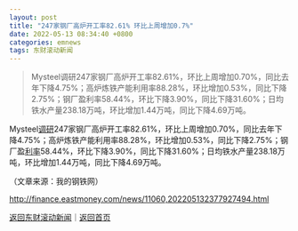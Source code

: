 ```yaml
---
layout: post
title: "247家钢厂高炉开工率82.61% 环比上周增加0.7%"
date: 2022-05-13 08:34:40 +0800
categories: emnews
tags: 东财滚动新闻
---
```

> Mysteel调研247家钢厂高炉开工率82.61%，环比上周增加0.70%，同比去年下降4.75%；高炉炼铁产能利用率88.28%，环比增加0.53%，同比下降2.75%；钢厂盈利率58.44%，环比下降3.90%，同比下降31.60%；日均铁水产量238.18万吨，环比增加1.44万吨，同比下降4.69万吨。

<p>Mysteel<span id="Info.3274"><a href="http://data.eastmoney.com/jgdy/" class="infokey">调研</a></span>247家钢厂高炉开工率82.61%，环比上周增加0.70%，同比去年下降4.75%；高炉炼铁产能利用率88.28%，环比增加0.53%，同比下降2.75%；钢厂盈<span id="Info.344"><a href="http://data.eastmoney.com/cjsj/yhll.html" class="infokey">利率</a></span>58.44%，环比下降3.90%，同比下降31.60%；日均铁水产量238.18万吨，环比增加1.44万吨，同比下降4.69万吨。</p><p class="em_media">（文章来源：我的钢铁网）</p>

<http://finance.eastmoney.com/news/11060,202205132377927494.html>

[返回东财滚动新闻](//finews.withounder.com/emnews/)｜[返回首页](//finews.withounder.com/)
